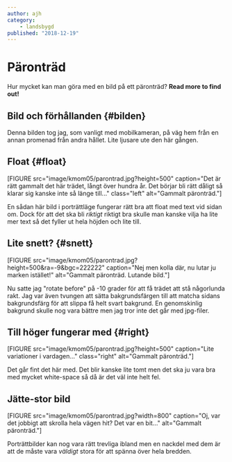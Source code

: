 ```yaml
---
author: ajh
category:
    - landsbygd
published: "2018-12-19"
---
```

Päronträd
=========

Hur mycket kan man göra med en bild på ett päronträd? **Read more to find out!**

<!--more-->

Bild och förhållanden {#bilden}
-------------------------------

Denna bilden tog jag, som vanligt med mobilkameran, på väg hem från
en annan promenad från andra hållet. Lite ljusare ute den här gången.

Float {#float}
-----

[FIGURE src="image/kmom05/parontrad.jpg?height=500" caption="Det är rätt gammalt det här trädet, långt över hundra år. Det börjar bli rätt dåligt så klarar sig kanske inte så länge till..." class="left" alt="Gammalt päronträd."]

En sådan här bild i porträttläge fungerar rätt bra att float med text
vid sidan om. Dock för att det ska bli *riktigt* riktigt bra skulle
man kanske vilja ha lite mer text så det fyller ut hela höjden och lite
till.

Lite snett? {#snett}
-----------

[FIGURE src="image/kmom05/parontrad.jpg?height=500&ra=-9&bgc=222222" caption="Nej men kolla där, nu lutar ju marken istället!" alt="Gammalt päronträd. Lutande bild."]

Nu satte jag "rotate before" på -10 grader för att få trädet att stå
någorlunda rakt. Jag var även tvungen att sätta bakgrundsfärgen till
att matcha sidans bakgrundsfärg för att slippa få helt svart bakgrund.
En genomskinlig bakgrund skulle nog vara bättre men jag tror inte det
går med jpg-filer.

Till höger fungerar med {#right}
--------------------------------

[FIGURE src="image/kmom05/parontrad.jpg?height=500" caption="Lite variationer i vardagen..." class="right" alt="Gammalt päronträd."]

Det går fint det här med. Det blir kanske lite tomt men det ska ju
vara bra med mycket white-space så då är det väl inte helt fel.

Jätte-stor bild
---------------

[FIGURE src="image/kmom05/parontrad.jpg?width=800" caption="Oj, var det jobbigt att skrolla hela vägen hit? Det var en bit..." alt="Gammalt päronträd."]

Porträttbilder kan nog vara rätt trevliga ibland men en nackdel med
dem är att de måste vara *väldigt* stora för att spänna över hela
bredden.
